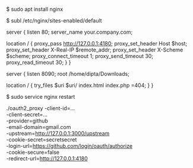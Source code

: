 $ sudo apt install nginx

$ subl /etc/nginx/sites-enabled/default 

server {
  listen      80;
  server_name your.company.com;

  location / {
    proxy_pass http://127.0.0.1:4180;
    proxy_set_header Host $host;
    proxy_set_header X-Real-IP $remote_addr;
    proxy_set_header X-Scheme $scheme;
    proxy_connect_timeout 1;
    proxy_send_timeout 30;
    proxy_read_timeout 30;
  }
}

server {
  listen      8090;
  root        /home/dipta/Downloads;

  location / {
    try_files $uri $uri/ index.html index.php =404;
  }
}

$ sudo service nginx restart 

./oauth2_proxy -client-id=... \
              -client-secret=... \
              -provider=github \
              -email-domain=gmail.com \
              -upstream=http://127.0.0.1:3000/upstream \
              -cookie-secret=secretsecret \
              -login-url=https://github.com/login/oauth/authorize \
              -cookie-secure=false \
              -redirect-url=http://127.0.0.1:4180



